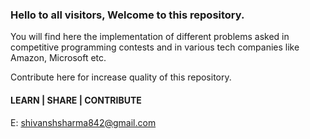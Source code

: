 ### Hello to all visitors, Welcome to this repository.

You will find here the implementation of different problems asked in competitive programming contests and in various tech companies like Amazon, Microsoft etc.

Contribute here for increase quality of this repository.

#### LEARN | SHARE | CONTRIBUTE

E: shivanshsharma842@gmail.com
